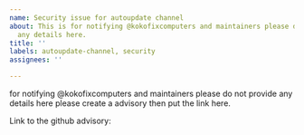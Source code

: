 ```yaml
---
name: Security issue for autoupdate channel
about: This is for notifying @kokofixcomputers and maintainers please do not provide
  any details here.
title: ''
labels: autoupdate-channel, security
assignees: ''

---
```


for notifying @kokofixcomputers and maintainers please do not provide any details here please create a advisory then put the link here.

Link to the github advisory:
